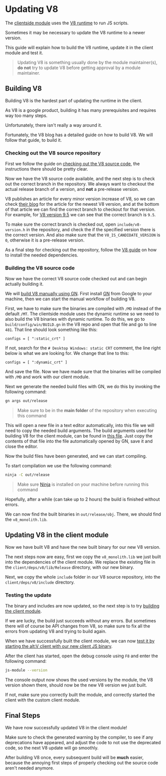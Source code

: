# Updating V8

The [clientside module](/client) uses the [V8 runtime](https://v8.dev) to run JS scripts.

Sometimes it may be necessary to update the V8 runtime to a newer version.

This guide will explain how to build the V8 runtime, update it in the client module and test it.

> Updating V8 is something usually done by the module maintainer(s), **do not** try to update V8 before
> getting approval by a module maintainer.

## Building V8

Building V8 is the hardest part of updating the runtime in the client.

As V8 is a google product, building it has many prerequisites and requires way too many steps.

Unfortunately, there isn't really a way around it.

Fortunately, the V8 blog has a detailed guide on how to build V8. We will follow that guide, to build it.

### Checking out the V8 source repository

First we follow the guide on [checking out the V8 source code](https://v8.dev/docs/source-code),
the instructions there should be pretty clear.

Now we have the V8 source code available, and the next step is to check out the correct branch
in the repository.
We always want to checkout the actual release branch of a version, and **not** a pre-release version.

V8 publishes an article for every minor version increase of V8, so we can check [their blog](https://v8.dev/blog)
for the article for the newest V8 version, and at the bottom of that article we can find the correct branch to checkout for that version.
For example, for [V8 version 9.5](https://v8.dev/blog/v8-release-95#v8-api) we can see that the correct branch is `9.5`.

To make sure the correct branch is checked out, open `include/v8-version.h` in the repository, and check the if the specified version there
is the correct version. And also make sure that the `V8_IS_CANDIDATE_VERSION` is `0`, otherwise it is a pre-release version.

As a final step for checking out the repository, follow the [V8 guide](https://v8.dev/docs/build#installing-build-dependencies) on how to install the needed dependencies.

### Building the V8 source code

Now we have the correct V8 source code checked out and can begin actually building it.

We will [build V8 manually using GN](https://v8.dev/docs/build-gn).
First install [GN](https://gn.googlesource.com/gn/) from Google to your machine, then we can start the manual workflow of building V8.

First, we have to make sure the binaries are compiled with `/MD` instead of the default `/MT`.
The clientside module uses the dynamic runtime so we need to also build the V8 binaries with dynamic runtime.
To do this, we go to `build/config/win/BUILD.gn` in the V8 repo and open that file and go to line `481`.
That line should look something like this:
```gn
configs = [ ":static_crt" ]
```
If not, search for the `# Desktop Windows: static CRT` comment, the line right below is what we are looking for.
We change that line to this:
```gn
configs = [ ":dynamic_crt" ]
```
And save the file.
Now we have made sure that the binaries will be compiled with `/MD` and work with our client module.

Next we generate the needed build files with GN, we do this by invoking the following command:
```sh
gn args out/release
```

> Make sure to be in the **main folder** of the repository when executing this command

This will open a new file in a text editor automatically, into this file we will need to copy the
needed build arguments. The build arguments used for building V8 for the client module,
can be found in [this file](/client/deps/v8/args-release.gn).
Just copy the contents of that file into the file automatically opened by GN, save it and close the editor.

Now the build files have been generated, and we can start compiling.

To start compilation we use the following command:
```sh
ninja -C out/release
```

> Make sure [Ninja](https://ninja-build.org/) is installed on your machine before running this command

Hopefully, after a while (can take up to 2 hours) the build is finished without errors.

We can now find the built binaries in `out/release/obj`. There, we should find the `v8_monolith.lib`.

## Updating V8 in the client module

Now we have built V8 and have the new built binary for our new V8 version.

The next steps now are easy, first we copy the `v8_monolith.lib` we just built into the dependencies of the client module.
We replace the existing file in the `client/deps/v8/lib/Release` directory, with our new binary.

Next, we copy the whole `include` folder in our V8 source repository, into the `client/deps/v8/include` directory.

### Testing the update

The binary and includes are now updated, so the next step is to try [building the client module](building.md#client).

If we are lucky, the build just succeeds without any errors. But sometimes there will of course be API changes from V8,
so make sure to fix all the errors from updating V8 and trying to build again.

When we have successfully built the client module, we can now [test it by starting the alt:V client with our new client JS binary](building.md#testing-1).

After the client has started, open the debug console using `F8` and enter the following command:
```sh
js-module --version
```

The console output now shows the used versions by the module, the V8 version shown there, should now be the new V8 version we just built.

If not, make sure you correctly built the module, and correctly started the client with the custom client module.

## Final Steps

We have now successfully updated V8 in the client module!

Make sure to check the generated warning by the compiler, to see if any deprecations have appeared, and adjust the code to not use the deprecated code,
so the next V8 update will go smoothly.

After building V8 once, every subsequent build will be **much** easier, because the annoying first steps of properly checking out the source code
aren't needed anymore.
